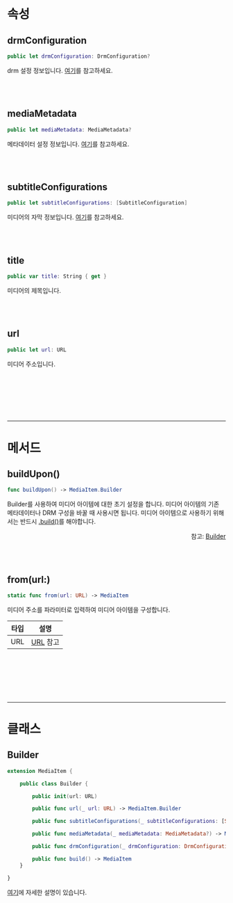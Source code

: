 # 속성

## drmConfiguration

```swift
public let drmConfiguration: DrmConfiguration?
```
drm 설정 정보입니다. [여기](../drm-configuration/home.md)를 참고하세요.

<br><br>
## mediaMetadata

```swift
public let mediaMetadata: MediaMetadata?
```
메타데이터 설정 정보입니다. [여기](../media-metadata/home.md)를 참고하세요.

<br><br>
## subtitleConfigurations

```swift
public let subtitleConfigurations: [SubtitleConfiguration]
```
미디어의 자막 정보입니다. [여기](../subtitle-configuration/home.md)를 참고하세요.

<br><br>
## title

```swift
public var title: String { get }
```
미디어의 제목입니다.

<br><br>
## url

```swift
public let url: URL
```
미디어 주소입니다.

<br><br><br>
------
------
# 메서드

## buildUpon()

```swift
func buildUpon() -> MediaItem.Builder
```
Builder를 사용하여 미디어 아이템에 대한 초기 설정을 합니다. 미디어 아이템의 기존 메타데이터나 DRM 구성을 바꿀 때 사용시면 됩니다. 미디어 아이템으로 사용하기 위해서는 반드시 [.build()](../../class/media-item-builder/details.md#build)를 해야합니다.
<div align="right">
참고: <a href="#builder">Builder</a>
</div>

<br><br>
## from(url:)

```swift
static func from(url: URL) -> MediaItem
```
미디어 주소를 파라미터로 입력하여 미디어 아이템을 구성합니다.

|타입|설명|
|:--:|--|
|URL|[URL](https://developer.apple.com/documentation/foundation/url) 참고|

<br><br><br>
------
------
# 클래스

## Builder

```swift
extension MediaItem {

    public class Builder {

        public init(url: URL)

        public func url(_ url: URL) -> MediaItem.Builder

        public func subtitleConfigurations(_ subtitleConfigurations: [SubtitleConfiguration]) -> MediaItem.Builder

        public func mediaMetadata(_ mediaMetadata: MediaMetadata?) -> MediaItem.Builder

        public func drmConfiguration(_ drmConfiguration: DrmConfiguration?) -> MediaItem.Builder

        public func build() -> MediaItem
    }

}
```

[여기](../../class/media-item-builder/home.md)에 자세한 설명이 있습니다.
